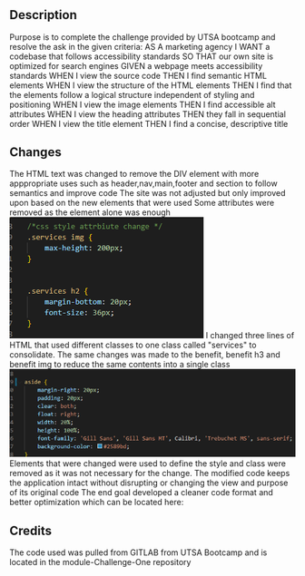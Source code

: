 # <Module-one-Challenge>

## Description

Purpose is to complete the challenge provided by UTSA bootcamp and resolve the ask in the given criteria:
AS A marketing agency
I WANT a codebase that follows accessibility standards
SO THAT our own site is optimized for search engines
GIVEN a webpage meets accessibility standards
WHEN I view the source code
THEN I find semantic HTML elements
WHEN I view the structure of the HTML elements
THEN I find that the elements follow a logical structure independent of styling and positioning
WHEN I view the image elements
THEN I find accessible alt attributes
WHEN I view the heading attributes
THEN they fall in sequential order
WHEN I view the title element
THEN I find a concise, descriptive title

## Changes

The HTML text was changed to remove the DIV element with more apppropriate uses such as header,nav,main,footer and section to follow semantics and improve code
The site was not adjusted but only improved upon based on the new elements that were used
Some attributes were removed as the element alone was enough
![img1](./Readmeimg.png) 
I changed three lines of HTML that used different classes to one class called "services" to consolidate.
The same changes was made to the benefit, benefit h3 and benefit img to reduce the same contents into a single class
![img2](./Readmeimg2.png) 
Elements that were changed were used to define the style and class were removed as it was not necessary for the change.
The modified code keeps the application intact without disrupting or changing the view and purpose of its original code
The end goal developed a cleaner code format and better optimization which can be located here:

## Credits 

The code used was pulled from GITLAB from UTSA Bootcamp and is located in the module-Challenge-One repository
